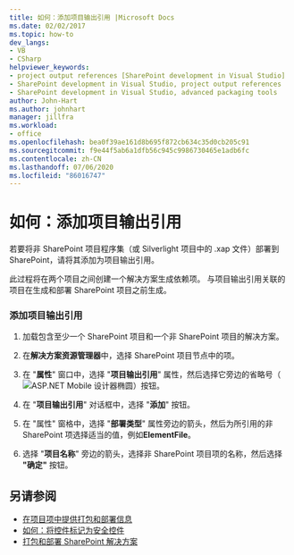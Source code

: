 ```yaml
---
title: 如何：添加项目输出引用 |Microsoft Docs
ms.date: 02/02/2017
ms.topic: how-to
dev_langs:
- VB
- CSharp
helpviewer_keywords:
- project output references [SharePoint development in Visual Studio]
- SharePoint development in Visual Studio, project output references
- SharePoint development in Visual Studio, advanced packaging tools
author: John-Hart
ms.author: johnhart
manager: jillfra
ms.workload:
- office
ms.openlocfilehash: bea0f39ae161d8b695f872cb634c35d0cb205c91
ms.sourcegitcommit: f9e44f5ab6a1dfb56c945c9986730465e1adb6fc
ms.contentlocale: zh-CN
ms.lasthandoff: 07/06/2020
ms.locfileid: "86016747"
---
```

# <a name="how-to-add-a-project-output-reference"></a>如何：添加项目输出引用
  若要将非 SharePoint 项目程序集（或 Silverlight 项目中的 .xap 文件）部署到 SharePoint，请将其添加为项目输出引用。

 此过程将在两个项目之间创建一个解决方案生成依赖项。 与项目输出引用关联的项目在生成和部署 SharePoint 项目之前生成。

### <a name="to-add-a-project-output-reference"></a>添加项目输出引用

1. 加载包含至少一个 SharePoint 项目和一个非 SharePoint 项目的解决方案。

2. 在**解决方案资源管理器**中，选择 SharePoint 项目节点中的项。

3. 在 "**属性**" 窗口中，选择 "**项目输出引用**" 属性，然后选择它旁边的省略号（![ASP.NET Mobile 设计器椭圆](../sharepoint/media/mwellipsis.gif "ASP.NET 移动设计器中的省略号")）按钮。

4. 在 "**项目输出引用**" 对话框中，选择 "**添加**" 按钮。

5. 在 "属性" 窗格中，选择 "**部署类型**" 属性旁边的箭头，然后为所引用的非 SharePoint 项选择适当的值，例如**ElementFile**。

6. 选择 "**项目名称**" 旁边的箭头，选择非 SharePoint 项目项的名称，然后选择 **"确定"** 按钮。

## <a name="see-also"></a>另请参阅
- [在项目项中提供打包和部署信息](../sharepoint/providing-packaging-and-deployment-information-in-project-items.md)
- [如何：将控件标记为安全控件](../sharepoint/how-to-mark-controls-as-safe-controls.md)
- [打包和部署 SharePoint 解决方案](../sharepoint/packaging-and-deploying-sharepoint-solutions.md)

